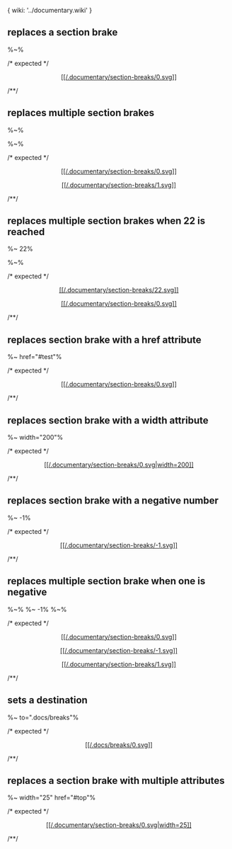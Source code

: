 { wiki: '../documentary.wiki' }

## replaces a section brake
%~%

/* expected */
<p align="center"><a href="#table-of-contents">
[[/.documentary/section-breaks/0.svg]]
</a></p>
/**/

## replaces multiple section brakes
%~%

%~%

/* expected */
<p align="center"><a href="#table-of-contents">
[[/.documentary/section-breaks/0.svg]]
</a></p>

<p align="center"><a href="#table-of-contents">
[[/.documentary/section-breaks/1.svg]]
</a></p>
/**/

## replaces multiple section brakes when 22 is reached
%~ 22%

%~%

/* expected */
<p align="center"><a href="#table-of-contents">
[[/.documentary/section-breaks/22.svg]]
</a></p>

<p align="center"><a href="#table-of-contents">
[[/.documentary/section-breaks/0.svg]]
</a></p>
/**/

## replaces section brake with a href attribute
%~ href="#test"%

/* expected */
<p align="center"><a href="#test">
[[/.documentary/section-breaks/0.svg]]
</a></p>
/**/

## replaces section brake with a width attribute
%~ width="200"%

/* expected */
<p align="center"><a href="#table-of-contents">
[[/.documentary/section-breaks/0.svg|width=200]]
</a></p>
/**/

## replaces section brake with a negative number
%~ -1%

/* expected */
<p align="center"><a href="#table-of-contents">
[[/.documentary/section-breaks/-1.svg]]
</a></p>
/**/

## replaces multiple section brake when one is negative
%~%
%~ -1%
%~%

/* expected */
<p align="center"><a href="#table-of-contents">
[[/.documentary/section-breaks/0.svg]]
</a></p>
<p align="center"><a href="#table-of-contents">
[[/.documentary/section-breaks/-1.svg]]
</a></p>
<p align="center"><a href="#table-of-contents">
[[/.documentary/section-breaks/1.svg]]
</a></p>
/**/

## sets a destination
%~ to=".docs/breaks"%

/* expected */
<p align="center"><a href="#table-of-contents">
[[/.docs/breaks/0.svg]]
</a></p>
/**/

## replaces a section brake with multiple attributes
%~ width="25" href="#top"%

/* expected */
<p align="center"><a href="#top">
[[/.documentary/section-breaks/0.svg|width=25]]
</a></p>
/**/